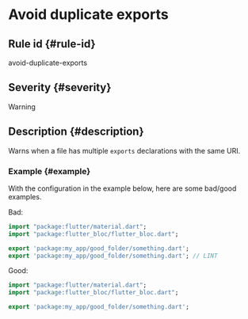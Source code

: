# Avoid duplicate exports

## Rule id {#rule-id}

avoid-duplicate-exports

## Severity {#severity}

Warning

## Description {#description}

Warns when a file has multiple `exports` declarations with the same URI.

### Example {#example}

With the configuration in the example below, here are some bad/good examples.

Bad:

```dart
import "package:flutter/material.dart";
import "package:flutter_bloc/flutter_bloc.dart";

export 'package:my_app/good_folder/something.dart';
export 'package:my_app/good_folder/something.dart'; // LINT
```

Good:

```dart
import "package:flutter/material.dart";
import "package:flutter_bloc/flutter_bloc.dart";

export 'package:my_app/good_folder/something.dart';
```
